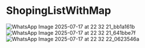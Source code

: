 # ShopingListWithMap


![WhatsApp Image 2025-07-17 at 22 32 21_bb1a161b](https://github.com/user-attachments/assets/d14f925b-d0ed-45eb-be4e-21b93df998e1)
![WhatsApp Image 2025-07-17 at 22 32 21_641bbe7f](https://github.com/user-attachments/assets/1616987b-27f3-4e26-84fe-932e8e906eeb)
![WhatsApp Image 2025-07-17 at 22 32 22_0623546a](https://github.com/user-attachments/assets/2c5fc301-37cb-4c0f-9205-6bb88be57417)
